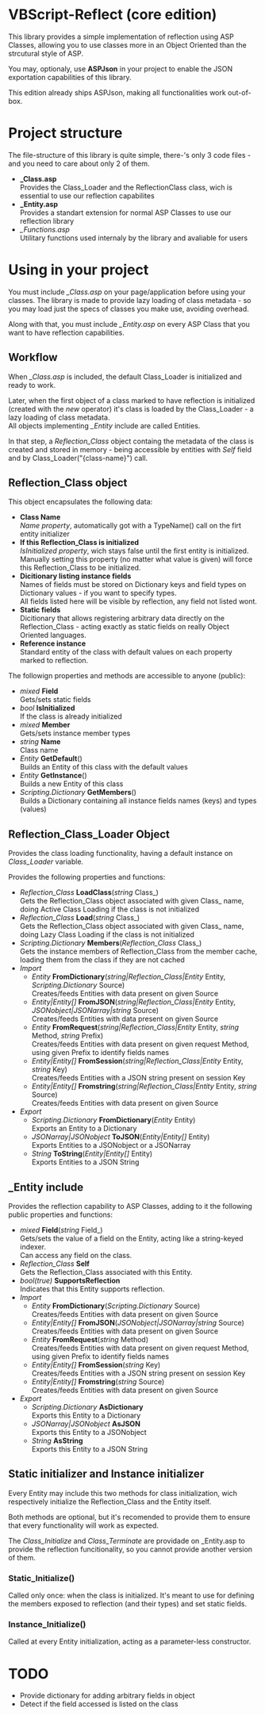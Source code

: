 # VBScript-Reflect (core edition)
This library provides a simple implementation of reflection using ASP Classes, allowing you to use classes more in an Object Oriented than the strcutural style of ASP.

You may, optionaly, use **ASPJson** in your project to enable the JSON exportation capabilities of this library.

This edition already ships ASPJson, making all functionalities work out-of-box.



# Project structure

The file-structure of this library is quite simple, there-'s only 3 code files - and you need to care about only 2 of them.

* **_Class.asp**  
Provides the Class_Loader and the ReflectionClass class, wich is essential to use our reflection capabilites
* **_Entity.asp**  
Provides a standart extension for normal ASP Classes to use our reflection library
* *_Functions.asp*  
Utilitary functions used internaly by the library and avaliable for users



# Using in your project

You must include *_Class.asp* on your page/application before using your classes. 
The library is made to provide lazy loading of class metadata - so you may load just the specs of classes you make use, avoiding overhead.

Along with that, you must include *_Entity.asp* on every ASP Class that you want to have reflection capabilities.



## Workflow

When *_Class.asp* is included, the default Class_Loader is initialized and ready to work.

Later, when the first object of a class marked to have reflection is initialized (created with the *new* operator) it's class is loaded by the Class_Loader - a lazy loading of class metadata.  
All objects implementing *_Entity* include are called Entities.

In that step, a *Reflection_Class* object containg the metadata of the class is created and stored in memory - being accessible by entities with *Self* field and by Class_Loader("{class-name}") call.



## Reflection_Class object

This object encapsulates the following data:

* **Class Name**  
    *Name property*, automatically got with a TypeName() call on the firt entity initializer
* **If this Reflection_Class is initialized**  
    *IsInitialized property*, wich stays false until the first entity is initialized.  
    Manually setting this property (no matter what value is given) will force this Reflection_Class to be initialized.
* **Dicitionary listing instance fields**  
    Names of fields must be stored on Dictionary keys and field types on Dictionary values - if you want to specify types.  
    All fields listed here will be visible by reflection, any field not listed wont.
* **Static fields**  
    Dicitionary that allows registering arbitrary data directly on the Reflection_Class - acting exactly as static fields on really Object Oriented languages.
* **Reference instance**  
    Standard entity of the class with default values on each property marked to reflection.


The followign properties and methods are accessible to anyone (public):

* *mixed* **Field**  
    Gets/sets static fields
* *bool* **IsInitialized**  
    If the class is already initialized
* *mixed* **Member**  
    Gets/sets instance member types
* *string* **Name**  
    Class name
* *Entity* **GetDefault**()  
    Builds an Entity of this class with the default values
* *Entity* **GetInstance**()  
    Builds a new Entity of this class
* *Scripting.Dictionary* **GetMembers**()  
    Builds a Dictionary containing all instance fields names (keys) and types (values)



## Reflection_Class_Loader Object

Provides the class loading functionality, having a default instance on *Class_Loader* variable.

Provides the following properties and functions:

* *Reflection_Class* **LoadClass**(*string* Class_)  
    Gets the Reflection_Class object associated with given Class_ name, doing Active Class Loading if the class is not initialized
* *Reflection_Class* **Load**(*string* Class_)  
    Gets the Reflection_Class object associated with given Class_ name, doing Lazy Class Loading if the class is not initialized
* *Scripting.Dictionary* **Members**(*Reflection_Class* Class_)  
    Gets the instance members of Reflection_Class from the member cache, loading them from the class if they are not cached
* *Import*
    * *Entity* **FromDictionary**(*string|Reflection_Class|Entity* Entity, *Scripting.Dictionary* Source)  
        Creates/feeds Entities with data present on given Source
    * *Entity|Entity[]* **FromJSON**(*string|Reflection_Class|Entity* Entity, *JSONobject|JSONarray|string* Source)  
        Creates/feeds Entities with data present on given Source  
    * *Entity* **FromRequest**(*string|Reflection_Class|Entity* Entity, *string* Method, *string* Prefix)  
        Creates/feeds Entities with data present on given request Method, using given Prefix to identify fields names
    * *Entity|Entity[]* **FromSession**(*string|Reflection_Class|Entity* Entity, *string* Key)  
        Creates/feeds Entities with a JSON string present on session Key  
    * *Entity|Entity[]* **Fromstring**(*string|Reflection_Class|Entity* Entity, *string* Source)  
        Creates/feeds Entities with data present on given Source  
* *Export*
    * *Scripting.Dictionary* **FromDictionary**(*Entity* Entity)  
        Exports an Entity to a Dictionary
    * *JSONarray|JSONobject* **ToJSON**(*Entity|Entity[]* Entity)  
        Exports Entities to a JSONobject or a JSONarray
    * *String* **ToString**(*Entity|Entity[]* Entity)  
        Exports Entities to a JSON String



## _Entity include

Provides the reflection capability to ASP Classes, adding to it the following public properties and functions:

* *mixed* **Field**(*string* Field_)  
    Gets/sets the value of a field on the Entity, acting like a string-keyed indexer.  
    Can access any field on the class.
* *Reflection_Class* **Self**  
    Gets the Reflection_Class associated with this Entity.
* *bool(true)* **SupportsReflection**  
    Indicates that this Entity supports reflection.
* *Import*
    * *Entity* **FromDictionary**(*Scripting.Dictionary* Source)  
        Creates/feeds Entities with data present on given Source
    * *Entity|Entity[]* **FromJSON**(*JSONobject|JSONarray|string* Source)  
        Creates/feeds Entities with data present on given Source  
    * *Entity* **FromRequest**(*string* Method)  
        Creates/feeds Entities with data present on given request Method, using given Prefix to identify fields names
    * *Entity|Entity[]* **FromSession**(*string* Key)  
        Creates/feeds Entities with a JSON string present on session Key  
    * *Entity|Entity[]* **Fromstring**(*string* Source)  
        Creates/feeds Entities with data present on given Source  
* *Export*
    * *Scripting.Dictionary* **AsDictionary**  
        Exports this Entity to a Dictionary
    * *JSONarray|JSONobject* **AsJSON**  
        Exports this Entity to a JSONobject
    * *String* **AsString**  
        Exports this Entity to a JSON String



## Static initializer and Instance initializer

Every Entity may include this two methods for class initialization, wich respectively initialize the Reflection_Class and the Entity itself.

Both methods are optional, but it's recomended to provide them to ensure that every functionality will work as expected.

The *Class_Initialize* and *Class_Terminate* are providade on _Entity.asp to provide the reflection funcitionality, so you cannot provide another version of them.


### Static_Initialize()

Called only once: when the class is initialized. It's meant to use for defining the members exposed to reflection (and their types) and set static fields.


### Instance_Initialize()

Called at every Entity initialization, acting as a parameter-less constructor.


# TODO

* Provide dictionary for adding arbitrary fields in object
* Detect if the field accessed is listed on the class
